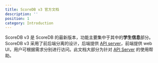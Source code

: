 ```yaml
---
title: ScoreDB v3 官方文档
description: ''
position: 1
category: Introduction
---
```


ScoreDB v3 是 ScoreDB 的最新版本，功能主要集中于其中的**学生信息**部分。ScoreDB v3 采用了前后端分离的设计，后端提供 [API server](/api-server-intro)，前端提供 web UI，用户可根据需求分别进行访问。此文档大部分为针对 [API Server](/api-server-intro) 的使用帮助。
